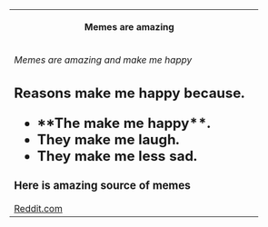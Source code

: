 <table style="width:100%">
  <tr>
    <th><p><b>Memes are amazing</b></p><th>
  </tr>
  <td>
    <p><i>Memes are amazing and make me happy</i></p>
<h2>Reasons make me happy because.</p>
  <ul>
   <li>**The make me happy**.</li>
   <li>They make me laugh.</li>
    <li>They make me less sad.</li>
  </ul>
<h3>Here is amazing source of memes</h3>
<a href= "https://www.reddit.com/">Reddit.com </a>
    </td>
       </table>
